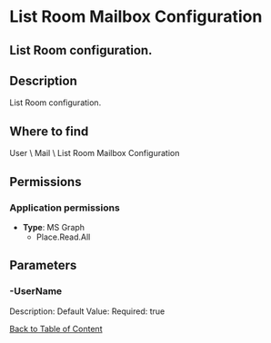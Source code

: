 # List Room Mailbox Configuration

## List Room configuration.

## Description
List Room configuration.

## Where to find
User \ Mail \ List Room Mailbox Configuration

## Permissions
### Application permissions
- **Type**: MS Graph
  - Place.Read.All


## Parameters
### -UserName
Description: 
Default Value: 
Required: true


[Back to Table of Content](../../../README.md)

